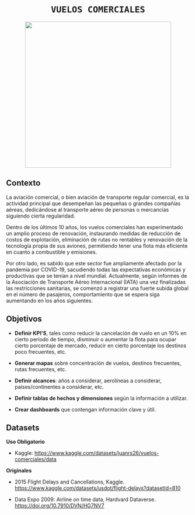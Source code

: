 # <h1 align="center">**`VUELOS COMERCIALES`**</h1>

<p align="center">
<img src="https://images-wixmp-ed30a86b8c4ca887773594c2.wixmp.com/f/bc0a4715-c860-464f-88e4-3045f9106b4c/d8kgg6n-59fc17d1-aad2-47f0-b036-2a7c522dd403.png?token=eyJ0eXAiOiJKV1QiLCJhbGciOiJIUzI1NiJ9.eyJzdWIiOiJ1cm46YXBwOjdlMGQxODg5ODIyNjQzNzNhNWYwZDQxNWVhMGQyNmUwIiwiaXNzIjoidXJuOmFwcDo3ZTBkMTg4OTgyMjY0MzczYTVmMGQ0MTVlYTBkMjZlMCIsIm9iaiI6W1t7InBhdGgiOiJcL2ZcL2JjMGE0NzE1LWM4NjAtNDY0Zi04OGU0LTMwNDVmOTEwNmI0Y1wvZDhrZ2c2bi01OWZjMTdkMS1hYWQyLTQ3ZjAtYjAzNi0yYTdjNTIyZGQ0MDMucG5nIn1dXSwiYXVkIjpbInVybjpzZXJ2aWNlOmZpbGUuZG93bmxvYWQiXX0.G6xjMhhhbjE4SigACvtsuhQDCWDfAMHqSFvVTdQl8mk"   
height="400">
</p>

## **Contexto**

La aviación comercial, o bien aviación de transporte regular comercial, es la actividad principal que desempeñan las pequeñas o grandes compañías aéreas, dedicándose al transporte aéreo de personas o mercancías siguiendo cierta regularidad. 

Dentro de los últimos 10 años, los vuelos comerciales han experimentado un amplio proceso de renovación, instaurando medidas de reducción de costos de explotación, eliminación de rutas no rentables y renovación de la tecnología propia de sus aviones, permitiendo tener una flota más eficiente en cuanto a combustible y emisiones.

Por otro lado, es sabido que este sector fue ampliamente afectado por la pandemia por COVID-19, sacudiendo todas las expectativas económicas y productivas que se tenían a nivel mundial. Actualmente, según informes de la Asociación de Transporte Aéreo Internacional (IATA) una vez finalizadas las restricciones sanitarias, se comenzó a registrar una fuerte subida global en el número de pasajeros, comportamiento que se espera siga aumentando en los años siguientes. 

## **Objetivos**

- **Definir KPI'S**, tales como reducir la cancelación de vuelo en un 10% en cierto período de tiempo, disminuir o aumentar la flota para ocupar cierto porcentaje de mercado, reducir en cierto porcentaje los destinos poco frecuentes, etc.

- **Generar mapas** sobre concentración de vuelos, destinos frecuentes, rutas frecuentes, etc.

- **Definir alcances**: años a considerar, aerolíneas a considerar, países/continentes a considerar, etc.

- **Definir tablas de hechos y dimensiones** según la información a utilizar.

- **Crear dashboards** que contengan información clave y útil.

## **Datasets**

**Uso Obligatorio**

- Kaggle: https://www.kaggle.com/datasets/juanrs26/vuelos-comerciales/data

**Originales**

- 2015 Flight Delays and Cancellations, Kaggle. 
https://www.kaggle.com/datasets/usdot/flight-delays?datasetId=810

- Data Expo 2009: Airline on time data, Hardvard Dataverse. 
https://doi.org/10.7910/DVN/HG7NV7
